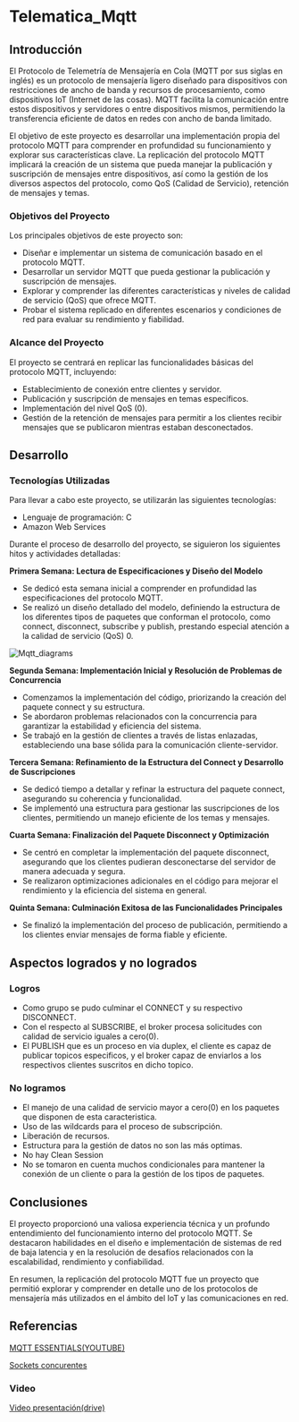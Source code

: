 # Telematica_Mqtt

## Introducción

El Protocolo de Telemetría de Mensajería en Cola (MQTT por sus siglas en inglés) es un protocolo de mensajería ligero diseñado para dispositivos con restricciones de ancho de banda y recursos de procesamiento, como dispositivos IoT (Internet de las cosas). MQTT facilita la comunicación entre estos dispositivos y servidores o entre dispositivos mismos, permitiendo la transferencia eficiente de datos en redes con ancho de banda limitado.

El objetivo de este proyecto es desarrollar una implementación propia del protocolo MQTT para comprender en profundidad su funcionamiento y explorar sus características clave. La replicación del protocolo MQTT implicará la creación de un sistema que pueda manejar la publicación y suscripción de mensajes entre dispositivos, así como la gestión de los diversos aspectos del protocolo, como QoS (Calidad de Servicio), retención de mensajes y temas.

### Objetivos del Proyecto

Los principales objetivos de este proyecto son:

- Diseñar e implementar un sistema de comunicación basado en el protocolo MQTT.
- Desarrollar un servidor MQTT que pueda gestionar la publicación y suscripción de mensajes.
- Explorar y comprender las diferentes características y niveles de calidad de servicio (QoS) que ofrece MQTT.
- Probar el sistema replicado en diferentes escenarios y condiciones de red para evaluar su rendimiento y fiabilidad.

### Alcance del Proyecto

El proyecto se centrará en replicar las funcionalidades básicas del protocolo MQTT, incluyendo:

- Establecimiento de conexión entre clientes y servidor.
- Publicación y suscripción de mensajes en temas específicos.
- Implementación del nivel QoS (0).
- Gestión de la retención de mensajes para permitir a los clientes recibir mensajes que se publicaron mientras estaban desconectados.

## Desarrollo

### Tecnologías Utilizadas

Para llevar a cabo este proyecto, se utilizarán las siguientes tecnologías:

- Lenguaje de programación: C
- Amazon Web Services

Durante el proceso de desarrollo del proyecto, se siguieron los siguientes hitos y actividades detalladas:

**Primera Semana: Lectura de Especificaciones y Diseño del Modelo**
  - Se dedicó esta semana inicial a comprender en profundidad las especificaciones del protocolo MQTT.
  - Se realizó un diseño detallado del modelo, definiendo la estructura de los diferentes tipos de paquetes que conforman el protocolo, como connect, disconnect, subscribe y publish, prestando especial atención a la calidad de servicio (QoS) 0.

![Mqtt_diagrams](Mqtt_diagrams_2.png)

**Segunda Semana: Implementación Inicial y Resolución de Problemas de Concurrencia**
  - Comenzamos la implementación del código, priorizando la creación del paquete connect y su estructura.
  - Se abordaron problemas relacionados con la concurrencia para garantizar la estabilidad y eficiencia del sistema.
  - Se trabajó en la gestión de clientes a través de listas enlazadas, estableciendo una base sólida para la comunicación cliente-servidor.

**Tercera Semana: Refinamiento de la Estructura del Connect y Desarrollo de Suscripciones**
  - Se dedicó tiempo a detallar y refinar la estructura del paquete connect, asegurando su coherencia y funcionalidad.
  - Se implementó una estructura para gestionar las suscripciones de los clientes, permitiendo un manejo eficiente de los temas y mensajes.

**Cuarta Semana: Finalización del Paquete Disconnect y Optimización**
  - Se centró en completar la implementación del paquete disconnect, asegurando que los clientes pudieran desconectarse del servidor de manera adecuada y segura.
  - Se realizaron optimizaciones adicionales en el código para mejorar el rendimiento y la eficiencia del sistema en general.

**Quinta Semana: Culminación Exitosa de las Funcionalidades Principales**
  - Se finalizó la implementación del proceso de publicación, permitiendo a los clientes enviar mensajes de forma fiable y eficiente.


## Aspectos logrados y no logrados

### Logros
- Como grupo se pudo culminar el CONNECT y su respectivo DISCONNECT.
- Con el respecto al SUBSCRIBE, el broker procesa solicitudes con calidad de servicio iguales a cero(0).
- El PUBLISH que es un proceso en via duplex, el cliente es capaz de publicar topicos especificos, y el broker capaz de enviarlos a los respectivos clientes suscritos en dicho topico.

### No logramos
- El manejo de una calidad de servicio mayor a cero(0) en los paquetes que disponen de esta caracteristica.
- Uso de las wildcards para el proceso de subscripción.
- Liberación de recursos.
- Estructura para la gestión de datos no son las más optimas.
- No hay Clean Session
- No se tomaron en cuenta muchos condicionales para mantener la conexión de un cliente o para la gestión de los tipos de paquetes.

## Conclusiones

El proyecto proporcionó una valiosa experiencia técnica y un profundo entendimiento del funcionamiento interno del protocolo MQTT. Se destacaron habilidades en el diseño e implementación de sistemas de red de baja latencia y en la resolución de desafíos relacionados con la escalabilidad, rendimiento y confiabilidad.

En resumen, la replicación del protocolo MQTT fue un proyecto que permitió explorar y comprender en detalle uno de los protocolos de mensajería más utilizados en el ámbito del IoT y las comunicaciones en red.

## Referencias

[MQTT ESSENTIALS(YOUTUBE)](https://www.youtube.com/watch?v=jTeJxQFD8Ak&list=PLRkdoPznE1EMXLW6XoYLGd4uUaB6wB0wd)

[Sockets concurentes](https://www.geeksforgeeks.org/socket-programming-cc/)


### Video

[Video presentación(drive)](https://eafit-my.sharepoint.com/:f:/g/personal/vjvilladia_eafit_edu_co/EpuXgBy5suFEuxEHIP9V95YBmIzYlwhGfVqbxrfuGP2qZg?e=kvacRB)
